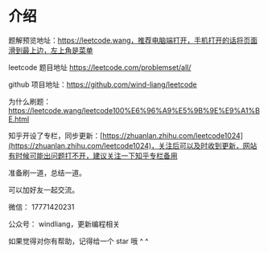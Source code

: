 # 介绍

题解预览地址：https://leetcode.wang，推荐电脑端打开，手机打开的话将页面滑到最上边，左上角是菜单

leetcode 题目地址 https://leetcode.com/problemset/all/

github 项目地址：https://github.com/wind-liang/leetcode 

为什么刷题：https://leetcode.wang/leetcode100%E6%96%A9%E5%9B%9E%E9%A1%BE.html

知乎开设了专栏，同步更新：[https://zhuanlan.zhihu.com/leetcode1024](https://zhuanlan.zhihu.com/leetcode1024)，关注后可以及时收到更新，网站有时候可能出问题打不开，建议关注一下知乎专栏备用

准备刷一道，总结一道。

可以加好友一起交流。

微信： 17771420231

公众号： windliang，更新编程相关

如果觉得对你有帮助，记得给一个 star 哦 ^ ^
